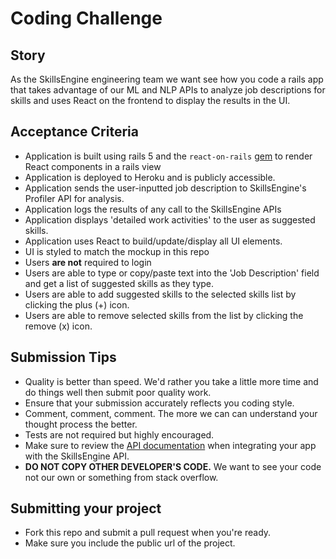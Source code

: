 # Coding Challenge

## Story
As the SkillsEngine engineering team we want see how you code a rails app that takes advantage of our ML and NLP APIs to analyze job descriptions for skills and uses React on the frontend to display the results in the UI.

## Acceptance Criteria
* Application is built using rails 5 and the `react-on-rails` [gem](https://github.com/shakacode/react_on_rails) to render React components in a rails view
* Application is deployed to Heroku and is publicly accessible.
* Application sends the user-inputted job description to SkillsEngine's Profiler API for analysis.
* Application logs the results of any call to the SkillsEngine APIs
* Application displays 'detailed work activities' to the user as suggested skills.
* Application uses React to build/update/display all UI elements.
* UI is styled to match the mockup in this repo
* Users **are not** required to login
* Users are able to type or copy/paste text into the 'Job Description' field and get a list of suggested skills as they type.
* Users are able to add suggested skills to the selected skills list by clicking the plus (+) icon.
* Users are able to remove selected skills from the list by clicking the remove (x) icon.

## Submission Tips
* Quality is better than speed. We'd rather you take a little more time and do things well then submit poor quality work. 
* Ensure that your submission accurately reflects you coding style.
* Comment, comment, comment. The more we can can understand your thought process the better.
* Tests are not required but highly encouraged. 
* Make sure to review the [API documentation](https://dev.skillsengine.com/docs/v2competenciesanalyzeflatten) when integrating your app with the SkillsEngine API.
* **DO NOT COPY OTHER DEVELOPER'S CODE.** We want to see your code not our own or something from stack overflow.

## Submitting your project
* Fork this repo and submit a pull request when you're ready.
* Make sure you include the public url of the project.
